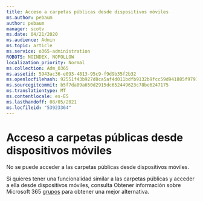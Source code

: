 ```yaml
---
title: Acceso a carpetas públicas desde dispositivos móviles
ms.author: pebaum
author: pebaum
manager: scotv
ms.date: 04/21/2020
ms.audience: Admin
ms.topic: article
ms.service: o365-administration
ROBOTS: NOINDEX, NOFOLLOW
localization_priority: Normal
ms.collection: Adm_O365
ms.assetid: 5943ac36-e093-4813-95c9-f9d9b35f2b32
ms.openlocfilehash: 92551f43b927d0ca5af4d011bdfb9132b9fcc59d941885f9791ac23c1d69e498
ms.sourcegitcommit: b5f7da89a650d2915dc652449623c78be6247175
ms.translationtype: MT
ms.contentlocale: es-ES
ms.lasthandoff: 08/05/2021
ms.locfileid: "53923364"
---
```

# <a name="public-folder-access-from-mobile-devices"></a>Acceso a carpetas públicas desde dispositivos móviles

No se puede acceder a las carpetas públicas desde dispositivos móviles.
  
Si quieres tener una funcionalidad similar a las carpetas públicas y acceder a ella desde dispositivos móviles, consulta Obtener información sobre Microsoft 365 [grupos](https://support.office.com/article/learn-about-office-365-groups-b565caa1-5c40-40ef-9915-60fdb2d97fa2) para obtener una mejor alternativa.
  